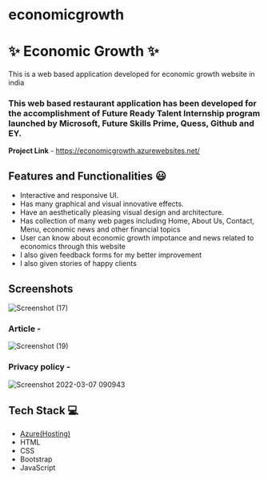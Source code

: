 # economicgrowth


# ✨ Economic Growth  ✨

This is a web based application developed for economic growth website in india

### This web based restaurant application has been developed for the accomplishment of Future Ready Talent Internship program launched by Microsoft, Future Skills Prime, Quess, Github and EY.


**Project Link** - https://economicgrowth.azurewebsites.net/


## Features and Functionalities 😃

- Interactive and responsive UI.
- Has many graphical and visual innovative effects.
- Have an aesthetically pleasing visual design and architecture.
- Has collection of many web pages including Home, About Us, Contact, Menu, economic news and other financial topics
- User can know about economic growth impotance and news related to economics through this website
- I also given feedback forms for my better improvement
- I also given stories of happy clients

## Screenshots

   ![Screenshot (17)](https://user-images.githubusercontent.com/107189880/195661352-51c9ad99-b8b4-45d1-b280-28435e49ae62.png)

### Article -

![Screenshot (19)](https://user-images.githubusercontent.com/107189880/195664611-738d7b56-5f7c-45a1-a0c0-70292141f68a.png)

### Privacy policy -

![Screenshot 2022-03-07 090943](https://user-images.githubusercontent.com/98517345/156963849-e8ead038-b9ea-4320-9165-9f99cf00d9d2.jpg)


## Tech Stack 💻

- [Azure(Hosting)](https://azure.microsoft.com/en-in/features/azure-portal/)
- HTML
- CSS
- Bootstrap
- JavaScript
